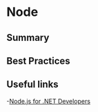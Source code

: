 # Node

## Summary

## Best Practices

## Useful links

-[Node.js for .NET Developers](https://app.pluralsight.com/library/courses/nodejs-dotnet-developers/table-of-contents)
